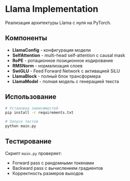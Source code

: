 # Llama Implementation

Реализация архитектуры Llama с нуля на PyTorch.

## Компоненты

- **LlamaConfig** - конфигурация модели
- **SelfAttention** - multi-head self-attention с causal mask
- **RoPE** - ротационное позиционное кодирование
- **RMSNorm** - нормализация слоев
- **SwiGLU** - Feed Forward Network с активацией SiLU
- **LlamaBlock** - полный блок трансформера
- **LlamaModel** - полная модель с генерацией текста

## Использование

```bash
# Установка зависимостей
pip install -r requirements.txt

# Запуск тестов
python main.py
```

## Тестирование

Скрипт `main.py` проверяет:
- Forward pass с рандомными токенами
- Backward pass с вычислением градиентов
- Корректность размеров выходов
